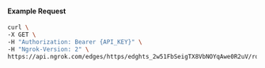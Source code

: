 <!-- Code generated for API Clients. DO NOT EDIT. -->

#### Example Request

```bash
curl \
-X GET \
-H "Authorization: Bearer {API_KEY}" \
-H "Ngrok-Version: 2" \
https://api.ngrok.com/edges/https/edghts_2w51FbSeigTX8VbNOYqAwe0R2uV/routes/edghtsrt_2w51FX5vMFyrhsIvI0LmTPNUIiv/traffic_policy
```
